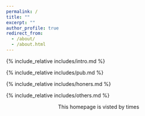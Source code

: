 ```yaml
---
permalink: /
title: ""
excerpt: ""
author_profile: true
redirect_from: 
  - /about/
  - /about.html
---
```


<span class='anchor' id='about-me'></span>
{% include_relative includes/intro.md %}
<!-- {% include_relative includes/news.md %} -->

{% include_relative includes/pub.md %}

{% include_relative includes/honers.md %}

{% include_relative includes/others.md %}

<div align="center">
<script async src="//busuanzi.ibruce.info/busuanzi/2.3/busuanzi.pure.mini.js"></script>
<span id="busuanzi_container_site_pv">This homepage is visted by <font color="purple" size="30"><span id="busuanzi_value_site_pv"></span></font> </span>times</span>
</div>
